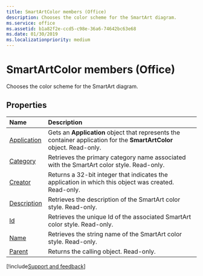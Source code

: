 ```yaml
---
title: SmartArtColor members (Office)
description: Chooses the color scheme for the SmartArt diagram.
ms.service: office
ms.assetid: b1a82f2e-ccd5-c98e-36a6-74642bc63e68
ms.date: 01/30/2019
ms.localizationpriority: medium
---
```



# SmartArtColor members (Office)

Chooses the color scheme for the SmartArt diagram.


## Properties

|Name|Description|
|:-----|:-----|
|[Application](../../Office.SmartArtColor.Application.md)|Gets an **Application** object that represents the container application for the **SmartArtColor** object. Read-only.|
|[Category](../../Office.SmartArtColor.Category.md)|Retrieves the primary category name associated with the SmartArt color style. Read-only.|
|[Creator](../../Office.SmartArtColor.Creator.md)|Returns a 32-bit integer that indicates the application in which this object was created. Read-only.|
|[Description](../../Office.SmartArtColor.Description.md)|Retrieves the description of the SmartArt color style. Read-only.|
|[Id](../../Office.SmartArtColor.Id.md)|Retrieves the unique Id of the associated SmartArt color style. Read-only.|
|[Name](../../Office.SmartArtColor.Name.md)|Retrieves the string name of the SmartArt color style. Read-only.|
|[Parent](../../Office.SmartArtColor.Parent.md)|Returns the calling object. Read-only.|

[!include[Support and feedback](~/includes/feedback-boilerplate.md)]